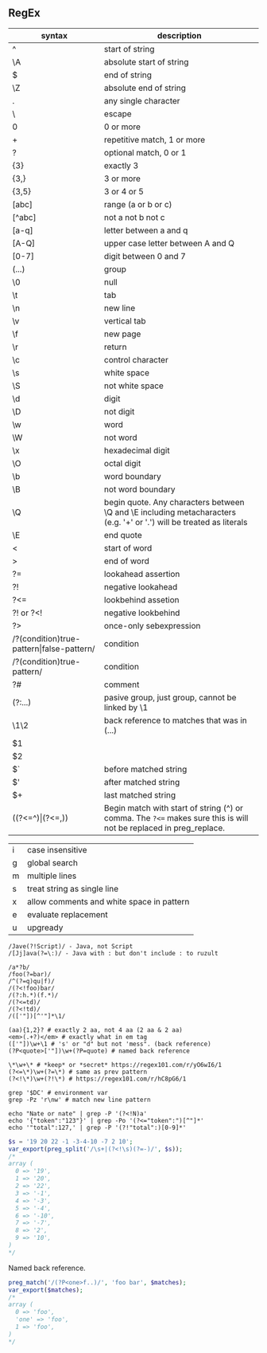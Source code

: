 RegEx
-

| syntax                                   | description |
|------------------------------------------|-------------|
|^                                         | start of string |
|\A                                        | absolute start of string |
|$                                         | end of string |
|\Z                                        | absolute end of string |
|.                                         | any single character |
|\                                         | escape |
|0                                         | 0 or more |
|+                                         | repetitive match, 1 or more |
|?                                         | optional match, 0 or 1 |
|{3}                                       | exactly 3 |
|{3,}                                      | 3 or more |
|{3,5}                                     | 3 or 4 or 5 |
|[abc]                                     | range (a or b or c) |
|[^abc]                                    | not a not b not c |
|[a-q]                                     | letter between a and q |
|[A-Q]                                     | upper case letter between A and Q |
|[0-7]                                     | digit between 0 and 7 |
|(...)                                     | group |
|\0                                        | null |
|\t                                        | tab |
|\n                                        | new line |
|\v                                        | vertical tab |
|\f                                        | new page |
|\r                                        | return |
|\c                                        | control character |
|\s                                        | white space |
|\S                                        | not white space |
|\d                                        | digit |
|\D                                        | not digit |
|\w                                        | word |
|\W                                        | not word |
|\x                                        | hexadecimal digit |
|\O                                        | octal digit |
|\b                                        | word boundary |
|\B                                        | not word boundary |
|\Q                                        | begin quote. Any characters between \Q and \E including metacharacters (e.g. '+' or '.') will be treated as literals |
|\E                                        | end quote |
|\<                                        | start of word |
|\>                                        | end of word |
|?=                                        | lookahead assertion |
|?!                                        | negative lookahead |
|?<=                                       | lookbehind assetion |
| ?! or ?<!                                | negative lookbehind |
| ?>                                       | once-only sebexpression |
| /?(condition)true-pattern\|false-pattern/| condition |
| /?(condition)true-pattern/               | condition |
| ?#                                       | comment |
| (?:...)                                  | pasive group, just group, cannot be linked by \1 |
| \1\2                                     | back reference to matches that was in (...) |
| $1                                       | |
| $2                                       | |
| $`                                       | before matched string |
| $'                                       | after matched string |
| $+                                       | last matched string |
|((?<=^)\|(?<=,))                          | Begin match with start of string (^) or comma. The `?<=` makes sure this is will not be replaced in preg_replace. |

|   |   |
|---|---|
| i | case insensitive |
| g | global search |
| m | multiple lines |
| s | treat string as single line |
| x | allow comments and white space in pattern |
| e | evaluate replacement |
| u | upgready|unicode |

````
/Jave(?!Script)/ - Java, not Script
/[Jj]ava(?=\:)/ - Java with : but don't include : to ruzult

/a*?b/
/foo(?=bar)/
/^(?=q)qu|f)/
/(?<!foo)bar/
/(?:h.*)(f.*)/
/(?<=td)/
/(?<!td)/
/(['"])[^'"]*\1/

(aa){1,2}? # exactly 2 aa, not 4 aa (2 aa & 2 aa)
<em>(.+?)</em> # exactly what in em tag
(['"])\w+\1 # 's' or "d" but not 'mess". (back reference)
(?P<quote>['"])\w+(?P=quote) # named back reference
````

````
\*\w+\* # *keep* or *secret* https://regex101.com/r/yO6wI6/1
(?<=\*)\w+(?=\*) # same as prev pattern
(?<!\*)\w+(?!\*) # https://regex101.com/r/hC8pG6/1
````

````
grep '$DC' # environment var
grep -Pz 'r\nw' # match new line pattern

echo "Nate or nate" | grep -P '(?<!N)a'
echo '{"token":"123"}' | grep -Po '(?<="token":")[^"]*'
echo '"total":127,' | grep -P '(?!"total":)[0-9]*'
````

````php
$s = '19 20 22 -1 -3-4-10 -7 2 10';
var_export(preg_split('/\s+|(?<!\s)(?=-)/', $s));
/*
array (
  0 => '19',
  1 => '20',
  2 => '22',
  3 => '-1',
  4 => '-3',
  5 => '-4',
  6 => '-10',
  7 => '-7',
  8 => '2',
  9 => '10',
)
*/
````

Named back reference.

````php
preg_match('/(?P<one>f..)/', 'foo bar', $matches);
var_export($matches);
/*
array (
  0 => 'foo',
  'one' => 'foo',
  1 => 'foo',
)
*/
````
